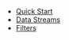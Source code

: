 <!-- docs/_sidebar.md -->

* [Quick Start](/)
* [Data Streams](streams.md)
* [Filters](predicates.md)
